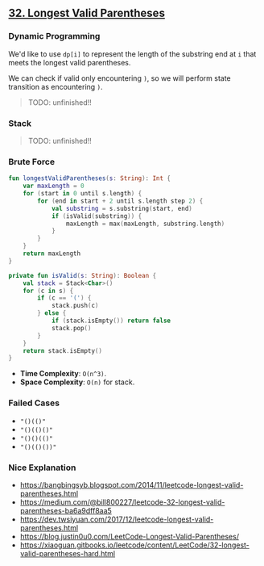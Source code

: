 ## [32. Longest Valid Parentheses](https://leetcode.com/problems/longest-valid-parentheses/)

### Dynamic Programming

We'd like to use `dp[i]` to represent the length of the substring end at `i` that meets the longest valid parentheses.

We can check if valid only encountering `)`, so we will perform state transition as encountering `)`.

> TODO: unfinished!!

### Stack

> TODO: unfinished!!

### Brute Force
```kotlin
fun longestValidParentheses(s: String): Int {
    var maxLength = 0
    for (start in 0 until s.length) {
        for (end in start + 2 until s.length step 2) {
            val substring = s.substring(start, end)
            if (isValid(substring)) {
                maxLength = max(maxLength, substring.length)
            }
        }
    }
    return maxLength
}

private fun isValid(s: String): Boolean {
    val stack = Stack<Char>()
    for (c in s) {
        if (c == '(') {
            stack.push(c)
        } else {
            if (stack.isEmpty()) return false
            stack.pop()
        }
    }
    return stack.isEmpty()
}
```

* **Time Complexity**: `O(n^3)`.
* **Space Complexity**: `O(n)` for stack.

### Failed Cases
* `"()(()"`
* `"()(()()"`
* `"()()(()"`
* `"()(()())"`

### Nice Explanation
* https://bangbingsyb.blogspot.com/2014/11/leetcode-longest-valid-parentheses.html
* https://medium.com/@bill800227/leetcode-32-longest-valid-parentheses-ba6a9dff8aa5
* https://dev.twsiyuan.com/2017/12/leetcode-longest-valid-parentheses.html
* https://blog.justin0u0.com/LeetCode-Longest-Valid-Parentheses/
* https://xiaoguan.gitbooks.io/leetcode/content/LeetCode/32-longest-valid-parentheses-hard.html